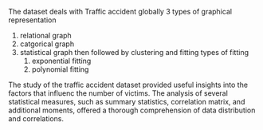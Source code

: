 The dataset deals with Traffic accident globally 
3 types of graphical representation 
1. relational graph
2. catgorical graph
3. statistical graph
   then followed by clustering and fitting
   types of fitting
   1. exponential fitting
   2. polynomial fitting
  
 The study of the traffic accident dataset provided useful insights into the factors that influenc the number of victims. The analysis of several statistical measures, such as summary statistics, correlation matrix, and additional moments, offered a thorough comprehension of data distribution and correlations. 
